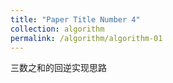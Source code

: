 ```yaml
---
title: "Paper Title Number 4"
collection: algorithm
permalink: /algorithm/algorithm-01
---
```


三数之和的回逆实现思路